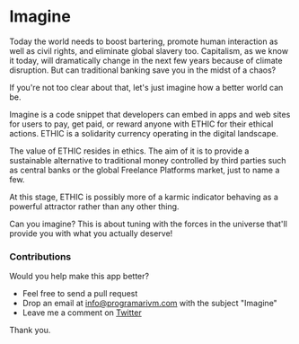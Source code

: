 # Imagine

Today the world needs to boost bartering, promote human interaction as well as civil rights, and eliminate global slavery too. Capitalism, as we know it today, will dramatically change in the next few years because of climate disruption. But can traditional banking save you in the midst of a chaos?

If you're not too clear about that, let's just imagine how a better world can be.

Imagine is a code snippet that developers can embed in apps and web sites for users to pay, get paid, or reward anyone with ETHIC for their ethical actions. ETHIC is a solidarity currency operating in the digital landscape.

The value of ETHIC resides in ethics. The aim of it is to provide a sustainable alternative to traditional money controlled by third parties such as central banks or the global Freelance Platforms market, just to name a few.

At this stage, ETHIC is possibly more of a karmic indicator behaving as a powerful attractor rather than any other thing.

Can you imagine? This is about tuning with the forces in the universe that'll provide you with what you actually deserve!

### Contributions

Would you help make this app better?

- Feel free to send a pull request
- Drop an email at info@programarivm.com with the subject "Imagine"
- Leave me a comment on [Twitter](https://twitter.com/programarivm)

Thank you.
